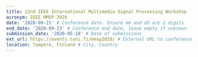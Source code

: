 ```yaml
---
title: 22nd IEEE International Multimedia Signal Processing Workshop
acronym: IEEE MMSP 2020
date: '2020-09-21' # Conference date. Ensure mm and dd are 2 digits
end_date: '2020-09-23' # Conference end date, leave empty if unknown
submission_date: '2020-05-18' # Date of submissions
ext_url: https://events.tuni.fi/mmsp2020/ # External URL to conference website
location: Tampere, Finland # City, Country
---
```

